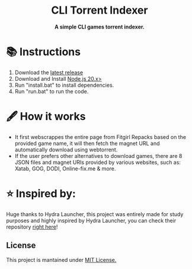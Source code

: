   <h1 align="center">CLI Torrent Indexer</h1>

  <p align="center">
    <strong>A simple CLI games torrent indexer.</strong>
  </p>

# 📚 Instructions
1. Download the [latest release](https://github.com/insxnsive/cli-torrent-indexer/releases)
2. Download and Install [Node.js 20.x>](https://nodejs.org/en)
3. Run "install.bat" to install dependencies.
4. Run "run.bat" to run the code.

# 🖋️ How it works
- It first webscrappes the entire page from Fitgirl Repacks based on the provided game name, it will then fetch the magnet URL and automatically download using webtorrent.
- If the user prefers other alternatives to download games, there are 8 JSON files and magnet URIs provided by various websites, such as: Xatab, GOG, DODI, Online-fix.me & more.

# ⭐ Inspired by:
Huge thanks to Hydra Launcher, this project was entirely made for study purposes and highly inspired by Hydra Launcher, you can check their repository [right here](https://github.com/hydralauncher)!

## License
This project is mantained under [MIT License.](https://github.com/insxnsive/cli-torrent-indexer?tab=MIT-1-ov-file)
